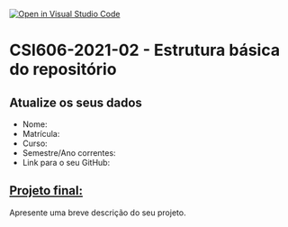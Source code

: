 [![Open in Visual Studio Code](https://classroom.github.com/assets/open-in-vscode-c66648af7eb3fe8bc4f294546bfd86ef473780cde1dea487d3c4ff354943c9ae.svg)](https://classroom.github.com/online_ide?assignment_repo_id=8281451&assignment_repo_type=AssignmentRepo)
# **CSI606-2021-02 - Estrutura básica do repositório**

## Atualize os seus dados

- Nome:
- Matrícula:
- Curso:
- Semestre/Ano correntes:
- Link para o seu GitHub:

## [Projeto final:](./Projeto/README.md)

Apresente uma breve descrição do seu projeto.

